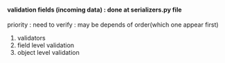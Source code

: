 #### validation fields (incoming data) : done at serializers.py file

priority : need to verify : may be depends of order(which one appear first)

1. validators
2. field level validation
3. object level validation

  

